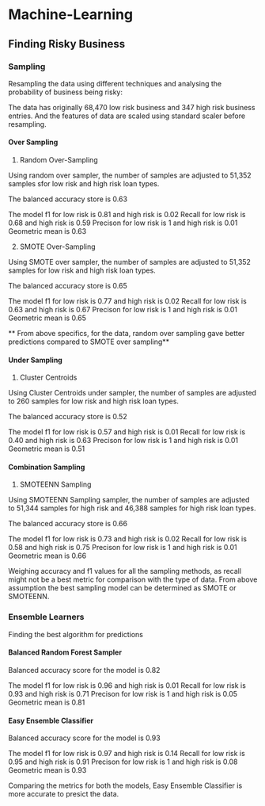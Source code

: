 # Machine-Learning

## Finding Risky Business

### Sampling

Resampling the data using different techniques and analysing the probability of business being risky:

The data has originally 68,470 low risk business and 347 high risk business entries. And the features of data are scaled using standard scaler before resampling.

#### Over Sampling

1. Random Over-Sampling

Using random over sampler, the number of samples are adjusted to 51,352 samples sfor low risk and high risk loan types.

The balanced accuracy store is 0.63

The model f1 for low risk is 0.81 and high risk is 0.02
Recall for low risk is 0.68 and high risk is 0.59
Precison for low risk is 1 and high risk is 0.01
Geometric mean is 0.63

2. SMOTE Over-Sampling

Using SMOTE over sampler, the number of samples are adjusted to 51,352 samples for low risk and high risk loan types.

The balanced accuracy store is 0.65

The model f1 for low risk is 0.77 and high risk is 0.02
Recall for low risk is 0.63 and high risk is 0.67
Precison for low risk is 1 and high risk is 0.01
Geometric mean is 0.65

** From above specifics, for the data, random over sampling gave better predictions compared to SMOTE over sampling**

#### Under Sampling

1. Cluster Centroids

Using Cluster Centroids under sampler, the number of samples are adjusted to 260 samples for low risk and high risk loan types.

The balanced accuracy store is 0.52

The model f1 for low risk is 0.57 and high risk is 0.01
Recall for low risk is 0.40 and high risk is 0.63
Precison for low risk is 1 and high risk is 0.01
Geometric mean is 0.51

#### Combination Sampling

1. SMOTEENN Sampling

Using SMOTEENN Sampling sampler, the number of samples are adjusted to 51,344 samples for high risk and 46,388 samples for high risk loan types.

The balanced accuracy store is 0.66

The model f1 for low risk is 0.73 and high risk is 0.02
Recall for low risk is 0.58 and high risk is 0.75
Precison for low risk is 1 and high risk is 0.01
Geometric mean is 0.66

Weighing accuracy and f1 values for all the sampling methods, as recall might not be a best metric for comparison with the type of data. From above assumption the best sampling model can be determined as SMOTE or SMOTEENN.


### Ensemble Learners

Finding the best algorithm for predictions

#### Balanced Random Forest Sampler

Balanced accuracy score for the model is 0.82

The model f1 for low risk is 0.96 and high risk is 0.01
Recall for low risk is 0.93 and high risk is 0.71
Precison for low risk is 1 and high risk is 0.05
Geometric mean is 0.81

#### Easy Ensemble Classifier

Balanced accuracy score for the model is 0.93

The model f1 for low risk is 0.97 and high risk is 0.14
Recall for low risk is 0.95 and high risk is 0.91
Precison for low risk is 1 and high risk is 0.08
Geometric mean is 0.93

Comparing the metrics for both the models, Easy Ensemble Classifier is more accurate to presict the data.